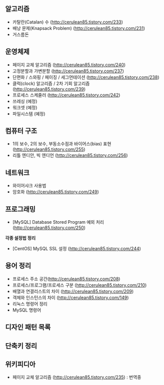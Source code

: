 **알고리즘**
-
- 카탈란(Catalan) 수 (http://cerulean85.tistory.com/233)
- 배낭 문제(Knapsack Problem) (http://cerulean85.tistory.com/231)
- 거스름돈 

**운영체제**
-
- 페이지 교체 알고리즘 (http://cerulean85.tistory.com/240)
- 고정분할과 가변분할 (http://cerulean85.tistory.com/237)
- 단편화 / 스와핑 / 페이징 / 세그먼테이션 (http://cerulean85.tistory.com/238)
- 클럭(clock) 알고리즘 / 2차 기회 알고리즘 (http://cerulean85.tistory.com/239)
- 프로세스 스케줄러 (http://cerulean85.tistory.com/242)
- 쓰레싱 (예정)
- 워크셋 (예정)
- 파일시스템 (예정)

**컴퓨터 구조**
-
- 1의 보수, 2의 보수, 부동소수점과 바이어스(bias) 표현 (http://cerulean85.tistory.com/255)
- 리틀 엔디안, 빅 엔디언 (http://cerulean85.tistory.com/256)

**네트워크**
- 
- 와이어샤크 사용법
- 암호화 (http://cerulean85.tistory.com/249)

**프로그래밍**
-
- [MySQL] Database Stored Program 예외 처리 (http://cerulean85.tistory.com/250)

**각종 설정법 정리**
- [CentOS] MySQL SSL 설정 (http://cerulean85.tistory.com/244)

**용어 정리**
-
- 프로세스 주소 공간(http://cerulean85.tistory.com/208)
- 프로세스/프로그램/프로세스 구분 (http://cerulean85.tistory.com/210)
- 배열과 연결리스트의 차이 (http://cerulean85.tistory.com/209)
- 객체와 인스턴스의 차이 (http://cerulean85.tistory.com/149)
- 리눅스 명령어 정리
- MySQL 명령어 

**디자인 패턴 목록**
-

**단축키 정리**
-

**위키피디아**
-
- 페이지 교체 알고리즘 (http://cerulean85.tistory.com/235) : 번역중
